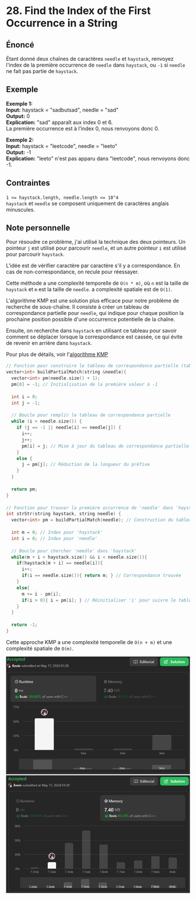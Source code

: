 # 28. Find the Index of the First Occurrence in a String

## Énoncé

Étant donné deux chaînes de caractères `needle` et `haystack`, renvoyez l'index de la première occurrence de `needle` dans `haystack`, ou `-1` si `needle` ne fait pas partie de `haystack`.

## Exemple

**Exemple 1:**  
**Input:** haystack = "sadbutsad", needle = "sad"  
**Output:** 0  
**Explication:** "sad" apparaît aux index 0 et 6.  
La première occurrence est à l’index 0, nous renvoyons donc 0.

**Exemple 2:**  
**Input:** haystack = "leetcode", needle = "leeto"  
**Output:** -1  
**Explication:** "leeto" n'est pas apparu dans "leetcode", nous renvoyons donc -1.

## Contraintes

`1 <= haystack.length, needle.length <= 10^4`  
`haystack` et `needle` se composent uniquement de caractères anglais minuscules.

## Note personnelle

Pour résoudre ce problème, j'ai utilisé la technique des deux pointeurs. Un pointeur `j` est utilisé pour parcourir `needle`, et un autre pointeur `i` est utilisé pour parcourir `haystack`.

L'idée est de vérifier caractère par caractère s'il y a correspondance. En cas de non-correspondance, on recule pour réessayer.

Cette méthode a une complexité temporelle de `O(n * m)`, où `n` est la taille de `haystack` et `m` est la taille de `needle`. a complexité spatiale est de `O(1)`.

L'algorithme KMP est une solution plus efficace pour notre problème de recherche de sous-chaîne. Il consiste à créer un tableau de correspondance partielle pour `needle`, qui indique pour chaque position la prochaine position possible d'une occurrence potentielle de la chaîne.

Ensuite, on recherche dans `haystack` en utilisant ce tableau pour savoir comment se déplacer lorsque la correspondance est cassée, ce qui évite de revenir en arrière dans `haystack`.

Pour plus de détails, voir l'[algorithme KMP](https://fr.wikipedia.org/wiki/Algorithme_de_Knuth-Morris-Pratt)

```cpp
// Fonction pour construire le tableau de correspondance partielle (tableau de préfixe) pour l'algorithme KMP
vector<int> buildPartialMatch(string &needle){
  vector<int> pm(needle.size() + 1);
  pm[0] = -1; // Initialisation de la première valeur à -1

  int i = 0;
  int j = -1;

  // Boucle pour remplir le tableau de correspondance partielle
  while (i < needle.size()) {
    if (j == -1 || needle[i] == needle[j]) {
      i++;
      j++;
      pm[i] = j; // Mise à jour du tableau de correspondance partielle
    }
    else {
      j = pm[j]; // Réduction de la longueur du préfixe
    }
  }

  return pm;
}

// Fonction pour trouver la première occurrence de 'needle' dans 'haystack' en utilisant l'algorithme KMP
int strStr(string haystack, string needle) {
  vector<int> pm = buildPartialMatch(needle); // Construction du tableau de correspondance partielle

  int m = 0; // Index pour 'haystack'
  int i = 0; // Index pour 'needle'

  // Boucle pour chercher 'needle' dans 'haystack'
  while(m + i < haystack.size() && i < needle.size()){
    if(haystack[m + i] == needle[i]){
      i++;
      if(i == needle.size()){ return m; } // Correspondance trouvée
    }
    else{
      m += i - pm[i];
      if(i > 0){ i = pm[i]; } // Réinitialiser 'i' pour suivre le tableau de correspondance partielle
    }
  }

  return -1;
}
```

Cette approche KMP a une complexité temporelle de `O(n + m)` et une complexité spatiale de `O(m)`.

<img src="./imgs/runtime.png"/>
<img src="./imgs/memory.png"/>
